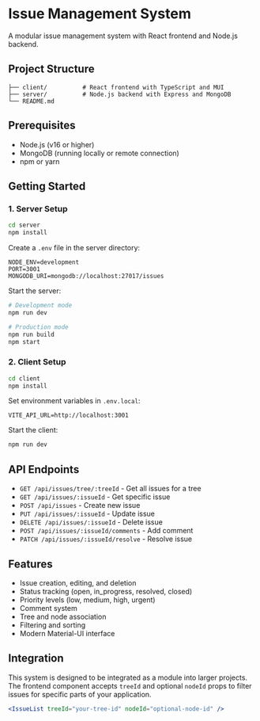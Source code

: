 # Issue Management System

A modular issue management system with React frontend and Node.js backend.

## Project Structure

```
├── client/          # React frontend with TypeScript and MUI
├── server/          # Node.js backend with Express and MongoDB
└── README.md
```

## Prerequisites

- Node.js (v16 or higher)
- MongoDB (running locally or remote connection)
- npm or yarn

## Getting Started

### 1. Server Setup

```bash
cd server
npm install
```

Create a `.env` file in the server directory:
```
NODE_ENV=development
PORT=3001
MONGODB_URI=mongodb://localhost:27017/issues
```

Start the server:
```bash
# Development mode
npm run dev

# Production mode
npm run build
npm start
```

### 2. Client Setup

```bash
cd client
npm install
```

Set environment variables in `.env.local`:
```
VITE_API_URL=http://localhost:3001
```

Start the client:
```bash
npm run dev
```

## API Endpoints

- `GET /api/issues/tree/:treeId` - Get all issues for a tree
- `GET /api/issues/:issueId` - Get specific issue
- `POST /api/issues` - Create new issue
- `PUT /api/issues/:issueId` - Update issue
- `DELETE /api/issues/:issueId` - Delete issue
- `POST /api/issues/:issueId/comments` - Add comment
- `PATCH /api/issues/:issueId/resolve` - Resolve issue

## Features

- Issue creation, editing, and deletion
- Status tracking (open, in_progress, resolved, closed)
- Priority levels (low, medium, high, urgent)
- Comment system
- Tree and node association
- Filtering and sorting
- Modern Material-UI interface

## Integration

This system is designed to be integrated as a module into larger projects. The frontend component accepts `treeId` and optional `nodeId` props to filter issues for specific parts of your application.

```jsx
<IssueList treeId="your-tree-id" nodeId="optional-node-id" />
``` 